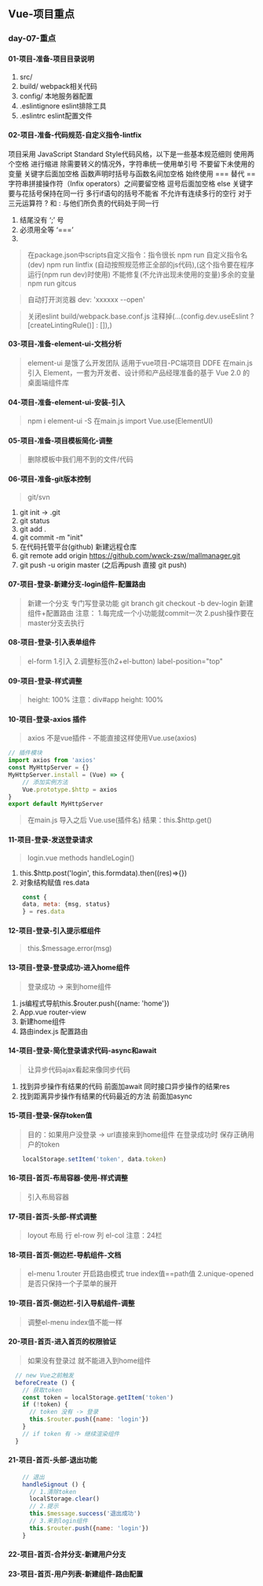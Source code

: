 ## Vue-项目重点

### day-07-重点

#### 01-项目-准备-项目目录说明
1. src/
2. build/ webpack相关代码
3. config/ 本地服务器配置
4. .eslintignore eslint排除工具
5. .eslintrc eslint配置文件
#### 02-项目-准备-代码规范-自定义指令-lintfix
项目采用 JavaScript Standard Style代码风格，以下是一些基本规范细则
    使用两个空格 进行缩进
    除需要转义的情况外，字符串统一使用单引号
    不要留下未使用的变量
    关键字后面加空格
    函数声明时括号与函数名间加空格
    始终使用 === 替代 ==
    字符串拼接操作符（Infix operators）之间要留空格
    逗号后面加空格
    else 关键字要与花括号保持在同一行
    多行if语句的括号不能省
    不允许有连续多行的空行
    对于三元运算符 ? 和 : 与他们所负责的代码处于同一行
1. 结尾没有 ‘;’ 号
2. 必须用全等 ‘===’
3. 

> 在package.json中scripts自定义指令：指令很长
> npm run 自定义指令名(dev)
> npm run lintfix (自动按照规范修正全部的js代码),(这个指令要在程序运行(npm run dev)时使用)
    不能修复(不允许出现未使用的变量)多余的变量
> npm run gitcus

> 自动打开浏览器 dev: 'xxxxxx --open'

> 关闭eslint build/webpack.base.conf.js 注释掉(...(config.dev.useEslint ? [createLintingRule()] : []),)

#### 03-项目-准备-element-ui-文档分析
> element-ui 是饿了么开发团队
> 适用于vue项目-PC端项目
> DDFE
> 在main.js引入
> Element，一套为开发者、设计师和产品经理准备的基于 Vue 2.0 的桌面端组件库

#### 04-项目-准备-element-ui-安装-引入
> npm i element-ui -S
> 在main.js import
> Vue.use(ElementUI)

#### 05-项目-准备-项目模板简化-调整
> 删除模板中我们用不到的文件/代码

#### 06-项目-准备-git版本控制
> git/svn
1. git init -> .git
2. git status
3. git add .
4. git commit -m "init"
5. 在代码托管平台(github) 新建远程仓库
7. git remote add origin https://github.com/wwck-zsw/mallmanager.git
8. git push -u origin master (之后再push 直接 git push)

#### 07-项目-登录-新建分支-login组件-配置路由
> 新建一个分支 专门写登录功能
> git branch
> git checkout -b dev-login
> 新建组件+配置路由
> 注意：
    1.每完成一个小功能就commit一次
    2.push操作要在master分支去执行

#### 08-项目-登录-引入表单组件
> el-form
    1.引入
    2.调整标签(h2+el-button)
> label-position="top"

#### 09-项目-登录-样式调整
> height: 100%
> 注意：div#app height: 100%

#### 10-项目-登录-axios 插件
> axios 不是vue插件 - 不能直接这样使用Vue.use(axios)
```js
// 插件模块
import axios from 'axios'
const MyHttpServer = {}
MyHttpServer.install = (Vue) => {
    // 添加实例方法
    Vue.prototype.$http = axios
}
export default MyHttpServer
```
> 在main.js 导入之后 Vue.use(插件名)
> 结果：this.$http.get()

#### 11-项目-登录-发送登录请求
> login.vue methods handleLogin()
1. this.$http.post('login', this.formdata).then((res)=>{})
2. 对象结构赋值 res.data
```js
    const {
    data, meta: {msg, status}
    } = res.data
```

#### 12-项目-登录-引入提示框组件
> this.$message.error(msg)

#### 13-项目-登录-登录成功-进入home组件
> 登录成功 -> 来到home组件
1. js编程式导航this.$router.push({name: 'home'})
2. App.vue router-view
3. 新建home组件
4. 路由index.js 配置路由

#### 14-项目-登录-简化登录请求代码-async和await
> 让异步代码ajax看起来像同步代码
1. 找到异步操作有结果的代码 前面加await 同时接口异步操作的结果res
2. 找到距离异步操作有结果的代码最近的方法 前面加async

#### 15-项目-登录-保存token值
> 目的：如果用户没登录 -> url直接来到home组件
> 在登录成功时 保存正确用户的token
```js
    localStorage.setItem('token', data.token)
```

#### 16-项目-首页-布局容器-使用-样式调整
> 引入布局容器

#### 17-项目-首页-头部-样式调整
> loyout 布局
> 行 el-row
> 列 el-col
> 注意：24栏

#### 18-项目-首页-侧边栏-导航组件-文档
> el-menu
    1.router 开启路由模式 true index值==path值
    2.unique-opened是否只保持一个子菜单的展开

#### 19-项目-首页-侧边栏-引入导航组件-调整
> 调整el-menu
> index值不能一样

#### 20-项目-首页-进入首页的权限验证
> 如果没有登录过 就不能进入到home组件
```js
  // new Vue之前触发
  beforeCreate () {
    // 获取token
    const token = localStorage.getItem('token')
    if (!token) {
      // token 没有 -> 登录
      this.$router.push({name: 'login'})
    }
    // if token 有 -> 继续渲染组件
  }
```

#### 21-项目-首页-头部-退出功能
```js
    // 退出
    handleSignout () {
      // 1.清除token
      localStorage.clear()
      // 2.提示
      this.$message.success('退出成功')
      // 3.来到login组件
      this.$router.push({name: 'login'})
    }
```

#### 22-项目-首页-合并分支-新建用户分支

#### 23-项目-首页-用户列表-新建组件-路由配置

